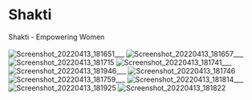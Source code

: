 # Shakti
Shakti - Empowering Women
<br>
<br>
![Screenshot_20220413_181651](https://user-images.githubusercontent.com/60067151/163184815-d80b1862-6cb7-4103-a725-913273ee3327.jpg)___
![Screenshot_20220413_181657](https://user-images.githubusercontent.com/60067151/163184823-642bbc31-e7ca-4956-a7ee-914c3623ae47.jpg)___
![Screenshot_20220413_181715](https://user-images.githubusercontent.com/60067151/163184832-c294c9de-a6b9-4b2e-9ae7-48ffe284df2c.jpg)
![Screenshot_20220413_181741](https://user-images.githubusercontent.com/60067151/163184849-bcd859a4-689d-4cf0-a7c0-37f3805f5e11.jpg)___
![Screenshot_20220413_181946](https://user-images.githubusercontent.com/60067151/163185017-de2f1aa1-212c-42fd-82c4-886010287d27.jpg)___
![Screenshot_20220413_181746](https://user-images.githubusercontent.com/60067151/163184890-b0423f25-5874-4b19-8d61-7af86186c4fe.jpg)
![Screenshot_20220413_181759](https://user-images.githubusercontent.com/60067151/163184927-4155e47e-a843-458d-be32-277b0eb644dc.jpg)___
![Screenshot_20220413_181814](https://user-images.githubusercontent.com/60067151/163184939-d990afaf-2441-44fc-8637-027a3688bca4.jpg)___
![Screenshot_20220413_181925](https://user-images.githubusercontent.com/60067151/163184965-188e78ae-b039-4255-9290-5d9511c17e52.jpg)
![Screenshot_20220413_181822](https://user-images.githubusercontent.com/60067151/163184950-d41426b0-bb22-4915-acb6-292b1c18535f.jpg)

